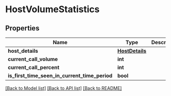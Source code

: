 # HostVolumeStatistics

## Properties
Name | Type | Description | Notes
------------ | ------------- | ------------- | -------------
**host_details** | [**HostDetails**](HostDetails.md) |  | [optional] 
**current_call_volume** | **int** |  | [optional] 
**current_call_percent** | **int** |  | [optional] 
**is_first_time_seen_in_current_time_period** | **bool** |  | [optional] 

[[Back to Model list]](../README.md#documentation-for-models) [[Back to API list]](../README.md#documentation-for-api-endpoints) [[Back to README]](../README.md)

